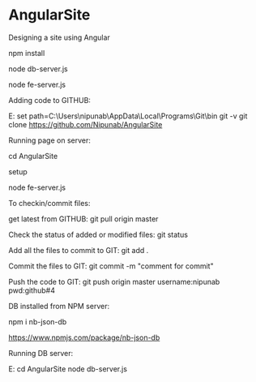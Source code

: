 # AngularSite
Designing a site using Angular

npm install

node db-server.js

node fe-server.js


Adding code to GITHUB:

E:
set path=C:\Users\nipunab\AppData\Local\Programs\Git\bin
git -v
git clone https://github.com/Nipunab/AngularSite

Running page on server:

cd AngularSite

setup

node fe-server.js

To checkin/commit files:

get latest from GITHUB: git pull origin master

Check the status of added or modified files: git status 

Add all the files to commit to GIT: git add .

Commit the files to GIT: git commit -m "comment for commit"

Push the code to GIT: git push origin master
username:nipunab
pwd:github#4
 
 DB installed from NPM server:

 npm i nb-json-db

https://www.npmjs.com/package/nb-json-db

Running DB server:

E:
cd AngularSite
node db-server.js

